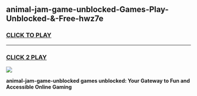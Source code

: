 
## animal-jam-game-unblocked-Games-Play-Unblocked-&-Free-hwz7e
<h3>
<a href="https://premium76.site?title=animal-jam-game-unblocked&ref=24A">CLICK TO PLAY</a></h3>
<hr>

<h3>
<a href="https://premium76.site?title=animal-jam-game-unblocked&ref=24A">CLICK 2 PLAY</a>
  
</h3>

<a href="https://premium76.site?title=animal-jam-game-unblocked&ref=24A"><img src="https://clearcache.store/games.png"></a>


**animal-jam-game-unblocked games unblocked: Your Gateway to Fun and Accessible Online Gaming**
